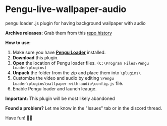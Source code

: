 # Pengu-live-wallpaper-audio
pengu loader .js plugin for having background wallpaper with audio

**Archive releases:**
Grab them from this [repo history](https://github.com/hugo3125soko312/Pengu-live-wallpaper-audio/commits/main/wallpaper-with-audio)

**How to use:**

1.  Make sure you have [**Pengu Loader**](https://pengu.lol) installed.
2.  **Download** this plugin.
4.  **Open** the location of Pengu loader files. `(C:\Program Files\Pengu Loader\plugins)`
5.  **Unpack** the folder from the zip and place them into `\plugins\`
6.  Customize the video and audio by editing `\Pengu Loader\plugins\wallpaper-with-audio\config.js` file.
7.  Enable Pengu loader and launch leauge.

**Important:** This plugin will be most likely abandoned

**Found a problem?** Let me know in the "Issues" tab or in the discord thread.

Have fun! 🤠🎶
